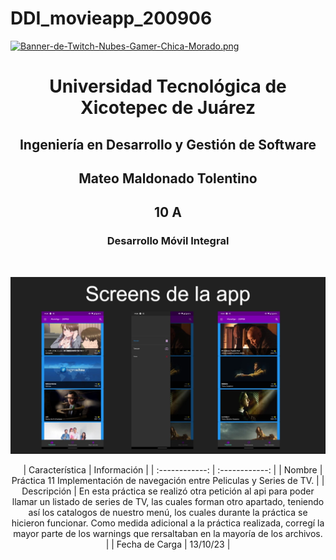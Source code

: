 # DDI_movieapp_200906

[![Banner-de-Twitch-Nubes-Gamer-Chica-Morado.png](https://i.postimg.cc/15q3LFXF/Banner-de-Twitch-Nubes-Gamer-Chica-Morado.png)](https://postimg.cc/MvzwBvyZ)

<div align="center">
  
# Universidad Tecnológica de Xicotepec de Juárez


## Ingeniería en Desarrollo y Gestión de Software
## Mateo Maldonado Tolentino 
## 10 A
### Desarrollo Móvil Integral
&nbsp;
&nbsp;

[![Banner-de-Twitch-Nubes-Gamer-Chica-Morado.png](https://github.com/MattMT/DMI_src/blob/main/ssp11.jpeg)]((https://github.com/MattMT/DMI_src/blob/main/ssp11.jpeg))

&nbsp;
&nbsp;
|  Característica |  Información |
| :------------: | :------------: |
| Nombre  |  Práctica 11 Implementación de navegación entre Peliculas y Series de TV. |
| Descripción  | En esta práctica se realizó otra petición al api para poder llamar un listado de series de TV, las cuales forman otro apartado, teniendo así los catalogos de nuestro menú, los cuales durante la práctica se hicieron funcionar. Como medida adicional a la práctica realizada, corregí la mayor parte de los warnings que rersaltaban en la mayoría de los archivos. |
|  Fecha de Carga | 13/10/23  |
